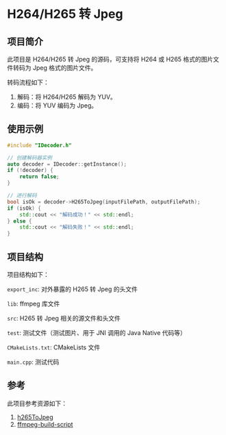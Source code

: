 # H264/H265 转 Jpeg 

## 项目简介

此项目是 H264/H265 转 Jpeg 的源码，可支持将 H264 或 H265 格式的图片文件转码为 Jpeg 格式的图片文件。

转码流程如下：

1. 解码：将 H264/H265 解码为 YUV。
2. 编码：将 YUV 编码为 Jpeg。


## 使用示例

```c++
#include "IDecoder.h"

// 创建解码器实例
auto decoder = IDecoder::getInstance();
if (!decoder) {
    return false;
}

// 进行解码
bool isOk = decoder->H265ToJpeg(inputFilePath, outputFilePath);
if (isOk) {
    std::cout << "解码成功！" << std::endl;
} else {
    std::cout << "解码失败！" << std::endl;
}
```


## 项目结构

项目结构如下：

`export_inc`: 对外暴露的 H265 转 Jpeg 的头文件

`lib`: ffmpeg 库文件

`src`: H265 转 Jpeg 相关的源文件和头文件

`test`: 测试文件（测试图片、用于 JNI 调用的 Java Native 代码等）

`CMakeLists.txt`: CMakeLists 文件

`main.cpp`: 测试代码 

## 参考

此项目参考资源如下：

1. [h265ToJpeg](https://github.com/lucish/h265ToJpeg)
2. [ffmpeg-build-script](https://github.com/markus-perl/ffmpeg-build-script/)

